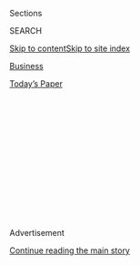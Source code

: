 <div id="app">

<div>

<div>

<div>

<div class="NYTAppHideMasthead css-1q2w90k e1suatyy0">

<div class="section css-ui9rw0 e1suatyy2">

<div class="css-eph4ug er09x8g0">

<div class="css-6n7j50">

</div>

<span class="css-1dv1kvn">Sections</span>

<div class="css-10488qs">

<span class="css-1dv1kvn">SEARCH</span>

</div>

[Skip to content](#site-content)[Skip to site
index](#site-index)

</div>

<div id="masthead-section-label" class="css-1wr3we4 eaxe0e00">

[Business](https://www.nytimes3xbfgragh.onion/section/business)

</div>

<div class="css-10698na e1huz5gh0">

</div>

</div>

<div id="masthead-bar-one" class="section hasLinks css-15hmgas e1csuq9d3">

<div class="css-uqyvli e1csuq9d0">

</div>

<div class="css-1uqjmks e1csuq9d1">

</div>

<div class="css-9e9ivx">

[](https://myaccount.nytimes3xbfgragh.onion/auth/login?response_type=cookie&client_id=vi)

</div>

<div class="css-1bvtpon e1csuq9d2">

[Today’s
Paper](https://www.nytimes3xbfgragh.onion/section/todayspaper)

</div>

</div>

</div>

</div>

<div data-aria-hidden="false">

<div id="site-content" data-role="main">

<div>

<div class="css-1aor85t" style="opacity:0.000000001;z-index:-1;visibility:hidden">

<div class="css-1hqnpie">

<div class="css-epjblv">

<span class="css-17xtcya">[Business](/section/business)</span><span class="css-x15j1o">|</span><span class="css-fwqvlz">Chevy’s
Little Engine That
Could</span>

</div>

<div class="css-k008qs">

<div class="css-1iwv8en">

<span class="css-18z7m18"></span>

<div>

</div>

</div>

<span class="css-1n6z4y">https://nyti.ms/2FrHv5P</span>

<div class="css-1705lsu">

<div class="css-4xjgmj">

<div class="css-4skfbu" data-role="toolbar" data-aria-label="Social Media Share buttons, Save button, and Comments Panel with current comment count" data-testid="share-tools">

  - 
  - 
  - 
  - 
    
    <div class="css-6n7j50">
    
    </div>

  - 

</div>

</div>

</div>

</div>

</div>

</div>

<div class="css-13pd83m">

</div>

<div id="top-wrapper" class="css-1sy8kpn">

<div id="top-slug" class="css-l9onyx">

Advertisement

</div>

[Continue reading the main
story](#after-top)

<div class="ad top-wrapper" style="text-align:center;height:100%;display:block;min-height:250px">

<div id="top" class="place-ad" data-position="top" data-size-key="top">

</div>

</div>

<div id="after-top">

</div>

</div>

<div>

<div id="sponsor-wrapper" class="css-1hyfx7x">

<div id="sponsor-slug" class="css-19vbshk">

Supported by

</div>

[Continue reading the main
story](#after-sponsor)

<div id="sponsor" class="ad sponsor-wrapper" style="text-align:center;height:100%;display:block">

</div>

<div id="after-sponsor">

</div>

</div>

<div class="css-186x18t">

Wheels

</div>

<div class="css-1vkm6nb ehdk2mb0">

# Chevy’s Little Engine That Could

</div>

For six decades, a small-block Chevy has powered the dreams of
hot-rodders and Corvettes, and plenty of other cars, even a Ford
Mustang.

<div class="css-79elbk" data-testid="photoviewer-wrapper">

<div class="css-z3e15g" data-testid="photoviewer-wrapper-hidden">

</div>

<div class="css-1a48zt4 ehw59r15" data-testid="photoviewer-children">

![<span class="css-16f3y1r e13ogyst0" data-aria-hidden="true">Mr.
Carlisle’s 1995 Mustang GT, which he races with a small-block Chevy
engine.</span><span class="css-cnj6d5 e1z0qqy90" itemprop="copyrightHolder"><span class="css-1ly73wi e1tej78p0">Credit...</span><span><span>Eve
Edelheit for The New York
Times</span></span></span>](https://static01.graylady3jvrrxbe.onion/images/2020/09/11/business/10wheels2-print/merlin_176804751_d987f0f7-554d-4a50-817d-f2b73b85e409-articleLarge.jpg?quality=75&auto=webp&disable=upscale)

</div>

</div>

<div class="css-18e8msd">

<div class="css-vp77d3 epjyd6m0">

<div class="css-1baulvz">

By <span class="css-1baulvz last-byline" itemprop="name">Roy
Furchgott</span>

</div>

</div>

  - Sept. 10,
    2020

  - 
    
    <div class="css-4xjgmj">
    
    <div class="css-d8bdto" data-role="toolbar" data-aria-label="Social Media Share buttons, Save button, and Comments Panel with current comment count" data-testid="share-tools">
    
      - 
      - 
      - 
      - 
        
        <div class="css-6n7j50">
        
        </div>
    
      - 
    
    </div>
    
    </div>

</div>

</div>

<div class="section meteredContent css-1r7ky0e" name="articleBody" itemprop="articleBody">

<div class="css-1fanzo5 StoryBodyCompanionColumn">

<div class="css-53u6y8">

In the great rivalry between Chevrolet and Ford, Jason Carlisle, a
former mechanic and current hobbyist racer, took sides decades ago. “Cut
me: I bleed Ford blue,” he said. But when it came time to replace the
engine in his Mustang racecar, he did the unthinkable. He installed a
small-block Chevy engine.

Called the SBC by aficionados, it proved lighter and more reliable than
the Ford engine, and just as powerful, at a quarter of the price. “It
hurt,” Mr. Carlisle said. “It’s heartbreaking. I’ve ate a lot of crow
over this one.”

For six-plus decades, speed freaks like Mr. Carlisle have been seduced
by the strategy of an adventuresome World War II émigré and engineer,
Zora Arkus-Duntov. At midcentury, Ford performance left Chevy in the
dust. Working at Chevrolet in 1953, Arkus-Duntov wrote a memo,
[“Thoughts Pertaining to Youth, Hot Rodders and
Chevrolet,”](https://www.corvetteactioncenter.com/history/duntov_letter.html)
that mapped out the path for Chevy to overtake Ford.

Today the Chevy V-8 that powers Mr. Carlisle’s Mustang is the direct
descendant of the SBC from Arkus-Duntov and the iconoclastic chief
engineer Ed Cole, whose motto was “Kick the hell out of the status quo.”
The engine saved the Corvette from near oblivion and made Chevrolet the
source of automotive history’s dominant domestic engine.

</div>

</div>

<div class="css-1fanzo5 StoryBodyCompanionColumn">

<div class="css-53u6y8">

Subsequent SBC versions would sustain the legacy. The mid-1990s version
would inspire not one but two annual festivals, which continue today. It
can be found transplanted in everything from modern behemoth trucks to
vintage English sports cars. And now, 65 years after its debut, it is
still being produced, it is still the dominant domestic engine — with
more than 109 million sold — and its current factory version (producing
up to 495 horses) still powers the Corvette.

</div>

</div>

<div class="css-79elbk" data-testid="photoviewer-wrapper">

<div class="css-z3e15g" data-testid="photoviewer-wrapper-hidden">

</div>

<div class="css-1a48zt4 ehw59r15" data-testid="photoviewer-children">

![<span class="css-16f3y1r e13ogyst0" data-aria-hidden="true">Mr.
Carlisle outside his garage in Sebring, Fla. “It’s heartbreaking,” he
said of switching to the Chevy
engine.</span><span class="css-cnj6d5 e1z0qqy90" itemprop="copyrightHolder"><span class="css-1ly73wi e1tej78p0">Credit...</span><span>Eve
Edelheit for The New York
Times</span></span>](https://static01.graylady3jvrrxbe.onion/images/2020/09/11/business/10wheels1-print/merlin_176804715_b0367e8d-97d8-4de2-b2fc-66544271b7ef-articleLarge.jpg?quality=75&auto=webp&disable=upscale)

</div>

</div>

<div class="css-1fanzo5 StoryBodyCompanionColumn">

<div class="css-53u6y8">

Until the early 1950s, Chevy engine bays were largely the domain of
inline engines such as the Blue Flame Six. Chevrolet’s parent company,
General Motors, used V-8s in high-end Cadillacs, Buicks and Oldsmobiles,
but little else.

Ford’s Flathead V-8, in production since 1932, was the choice of lead
foots, hot-rodders and even criminals. The bank robber Clyde Barrow
praised Ford as a getaway car in an unsolicited (and not entirely
grammatical)[letter to
Ford](https://www.thehenryford.org/collections-and-research/digital-collections/artifact/281082/):
“For sustained speed and freedom from trouble the Ford has got ever
other car skinned.”

</div>

</div>

<div class="css-1fanzo5 StoryBodyCompanionColumn">

<div class="css-53u6y8">

When Cole became Chevy’s chief engineer in 1952, a V-8 was already in
development. “It was too big, too conventional,” said Christo Datini, an
archivist with the General Motors Heritage Center. “He wanted something
that was more lightweight and
compact.”

</div>

</div>

<div class="css-79elbk" data-testid="photoviewer-wrapper">

<div class="css-z3e15g" data-testid="photoviewer-wrapper-hidden">

</div>

<div class="css-1a48zt4 ehw59r15" data-testid="photoviewer-children">

<div class="css-1xdhyk6 erfvjey0">

<span class="css-1ly73wi e1tej78p0">Image</span>

<div class="css-zjzyr8">

<div data-testid="lazyimage-container" style="height:275.82222222222225px">

</div>

</div>

</div>

<span class="css-16f3y1r e13ogyst0" data-aria-hidden="true">The Blue
Flame Six was a Chevrolet standby until the early 1950s, with the V-8
mostly limited to high-end General Motors
cars.</span><span class="css-cnj6d5 e1z0qqy90" itemprop="copyrightHolder"><span class="css-1ly73wi e1tej78p0">Credit...</span><span>General
Motors</span></span>

</div>

</div>

<div class="css-1fanzo5 StoryBodyCompanionColumn">

<div class="css-53u6y8">

Cole fast-tracked a new design that would become the small-block. He
sequestered his engineering team across the street from G.M.’s Hamtramck
assembly plant, presumably to work without corporate interference. The
team was obsessive. One member, Jack Golding, told MotorTrend, “We
worked 60 hours a week at times — all day Saturday plus long hours the
rest of the
week.”

</div>

</div>

<div class="css-79elbk" data-testid="photoviewer-wrapper">

<div class="css-z3e15g" data-testid="photoviewer-wrapper-hidden">

</div>

<div class="css-1a48zt4 ehw59r15" data-testid="photoviewer-children">

<div class="css-1xdhyk6 erfvjey0">

<span class="css-1ly73wi e1tej78p0">Image</span>

<div class="css-zjzyr8">

<div data-testid="lazyimage-container" style="height:257.77777777777777px">

</div>

</div>

</div>

<span class="css-16f3y1r e13ogyst0" data-aria-hidden="true">Mr. Carlisle
put a Ford sticker on the
engine.</span><span class="css-cnj6d5 e1z0qqy90" itemprop="copyrightHolder"><span class="css-1ly73wi e1tej78p0">Credit...</span><span>Eve
Edelheit for The New York Times</span></span>

</div>

</div>

<div class="css-1fanzo5 StoryBodyCompanionColumn">

<div class="css-53u6y8">

The engineers were halfway through development of the small-block when,
on a dreary January weekend in New York, G.M. unveiled the new models at
the 1953 Motorama at the Waldorf Astoria. Among them was a two-seater
with futuristic fiberglass body panels and aluminum components. It was
called the Corvette.

That ’Vette was a concept car, but consumers were wowed. It was hurried
into production.

Among those consumers was Arkus-Duntov. He wrangled a job at G.M.,
where, drawing on his experience in aftermarket performance parts, he
wrote the “Duntov Letter,” a memo that defined the future for Chevrolet.

“The hot rod movement and interest in things connected with hop-up and
speed is still growing,” it began. The movement had spawned
large-circulation magazines that were “full of Fords.” Unless G.M. took
steps, Ford would dominate the market for years to come.

It’s unclear whether Arkus-Duntov knew of Cole’s project, but he called
for an engine suitable for supercharging and with an aftermarket line of
performance-enhancing parts.

</div>

</div>

<div class="css-1fanzo5 StoryBodyCompanionColumn">

<div class="css-53u6y8">

“The interesting thing that can be gleaned from the letter Zora wrote,”
said Derek E. Moore, director of collections at the National Corvette
Museum, “is that although he is an incredible engineering mind, he is
looking at marketing to the youth that is going to be the next
generation of buyers.”

Arkus-Duntov conceded that image-conscious drivers would not accept
dowdy Chevrolets as a framework for hot-rodding. With an exception:
“Possibly the existence of the Corvette provides the loop hole,” he
wrote.

The problem was that the Corvette was already failing, and failing
badly.

Rushing to market in 1953, Chevrolet produced only 300 Corvettes. To
build prestige, dealers were told to restrict sales to V.I.P.s, such as
mayors, business leaders and favorite customers.

For 1954, G.M. geared up to produce 10,000 Corvettes. But faced with low
demand, it built only 3,640. The year ended with about 1,100 unsold.
Part of the problem was the Corvette’s humdrum 150-horsepower Blue Flame
Six. Then there was the expense; the Corvette listed for $2,774 (nearly
$27,000 in 2020 dollars), reduced from the $3,498 (roughly $34,000) list
price for the 1953 model. But thrill seekers could buy a Jaguar, a
Triumph, an MG or an Austin-Healey for about that price or less.

G.M. discussed ending production.

Then Chevy got wind of a Ford project — a two-seater. The Thunderbird.
To cancel the Corvette when faced with the Thunderbird would look like
surrender. The Corvette got a fortuitous reprieve.

Fortuitous because Cole, who had joined forces with Arkus-Duntov, had
their small-block ready for
production.

</div>

</div>

<div class="css-79elbk" data-testid="photoviewer-wrapper">

<div class="css-z3e15g" data-testid="photoviewer-wrapper-hidden">

</div>

<div class="css-1a48zt4 ehw59r15" data-testid="photoviewer-children">

<div class="css-1xdhyk6 erfvjey0">

<span class="css-1ly73wi e1tej78p0">Image</span>

<div class="css-zjzyr8">

<div data-testid="lazyimage-container" style="height:261.64444444444445px">

</div>

</div>

</div>

<span class="css-16f3y1r e13ogyst0" data-aria-hidden="true">A Corvette,
Chevrolet’s small-block rival to the Ford Thunderbird, at Indianapolis
Motor Speedway in
1955.</span><span class="css-cnj6d5 e1z0qqy90" itemprop="copyrightHolder"><span class="css-1ly73wi e1tej78p0">Credit...</span><span>General
Motors</span></span>

</div>

</div>

<div class="css-1fanzo5 StoryBodyCompanionColumn">

<div class="css-53u6y8">

The hallmark of the small-block is, of course, the block. From 1955 on,
the spacing between the cylinder bores (the holes where the pistons go)
is 4.4 inches from center to center, compared with 4.8 for the Chevy
big-block. It was elegantly simple, light, reliable and powerful.

The small-block was available in full-size cars, such as the Bel Air,
the Task Force light trucks and the Corvette. Horsepower ranged from 140
in the trucks to 180 in the full-size cars. But the Corvette version
made 195 horsepower. The 0-to-60 time dropped from 11 seconds to 8.7.

Chevrolet officially named the small-block the Turbo-Fire. Hot-rodders
called it “Mighty Mouse.”

In 1955, Chevrolet fretfully built only 700 Corvettes. “They pretty much
sold out,” Mr. Moore said. More than that, it put Chevy head to head in
the two-seater market against Ford.

Ford marketed the Thunderbird as a “personal luxury car,” stressing
comfort over performance. The T-Bird sold well, but Ford thought —
correctly — that it would sell more if it carried more passengers. By
1958, the redesigned Thunderbird seated four. Ford had ceded the
American sports car market to the Corvette. With it, Chevrolet cemented
its reputation as a performance
brand.

</div>

</div>

<div class="css-79elbk" data-testid="photoviewer-wrapper">

<div class="css-z3e15g" data-testid="photoviewer-wrapper-hidden">

</div>

<div class="css-1a48zt4 ehw59r15" data-testid="photoviewer-children">

<div class="css-1xdhyk6 erfvjey0">

<span class="css-1ly73wi e1tej78p0">Image</span>

<div class="css-zjzyr8">

<div data-testid="lazyimage-container" style="height:257.77777777777777px">

</div>

</div>

</div>

<span class="css-16f3y1r e13ogyst0" data-aria-hidden="true">A 1955
Thunderbird, which Ford would redesign to seat four people before the
decade was
out.</span><span class="css-cnj6d5 e1z0qqy90" itemprop="copyrightHolder"><span class="css-1ly73wi e1tej78p0">Credit...</span><span>Ford
Motor, via Associated Press</span></span>

</div>

</div>

<div class="css-1fanzo5 StoryBodyCompanionColumn">

<div class="css-53u6y8">

The competition had just begun. True to Arkus-Duntov’s vision, Chevy
introduced performance parts. In 1956, a $188.30 high-performance cam
option boosted Corvette power to 240 horses. That year, at Daytona
Speedweek, Corvettes set two records, one with Arkus-Duntov behind the
wheel. Small-block-powered Chevys began to score race wins, notably
taking seven of the top 10 finishes at the Southern 500 super speedway
stock car race on Labor Day in 1955.

The small-block became a favorite of hot-rodders eking out horsepower.
And it was factory-standard in Chevy cars and trucks, powering classic
muscle cars such as the Camaro, Chevelle and Nova.

</div>

</div>

<div class="css-1fanzo5 StoryBodyCompanionColumn">

<div class="css-53u6y8">

The engine’s reputation attracted people who didn’t have G.M. cars but
wanted small-block power. It became the standard for engine swaps. The
LS version, made from 1995 to 2014, is especially popular owing to its
lighter aluminum head and high-performance components. It inspired two
annual LS festivals, where people show off their builds.

“You can pull a 5.3-liter LS from a junkyard truck, add a cheap turbo
and make over 1,000 horsepower,” said Jamie Meyer, who headed
performance parts marketing for much of his 15-year career at G.M. “And
the engine probably costs $400 or $500.”

In Tampa, Fla., Patrick Laughlin sells kits to fit small-blocks into
other cars. “I’ve seen them in MGs, Hondas, anything,” said Mr.
Laughlin, whose auto shop, Conquer Custom, is just one of many such
operations. He sells 60 to 80 kits a year.

Anyone with basic mechanical, plumbing and wiring skills can handle a
conversion, Mr. Laughlin said, provided that person has an engine hoist
“or a big tree with a strap and a couple of friends.” He added, “It’s
more of a confidence issue.”

Mr. Carlisle, the racer, said the Ford engine that had been in his
Mustang required new bearings and piston rings after every race. With
the small-block, he has run three 14-hour endurance races without a
repair.

He said he would tolerate the shame of running a small-block Chevy as
long as it was in a Ford body: “I can close the hood.”

</div>

</div>

</div>

<div>

</div>

<div>

</div>

<div>

</div>

<div>

<div id="bottom-wrapper" class="css-1ede5it">

<div id="bottom-slug" class="css-l9onyx">

Advertisement

</div>

[Continue reading the main
story](#after-bottom)

<div id="bottom" class="ad bottom-wrapper" style="text-align:center;height:100%;display:block;min-height:90px">

</div>

<div id="after-bottom">

</div>

</div>

</div>

</div>

</div>

## Site Index

<div>

</div>

## Site Information Navigation

  - [© <span>2020</span> <span>The New York Times
    Company</span>](https://help.nytimes3xbfgragh.onion/hc/en-us/articles/115014792127-Copyright-notice)

<!-- end list -->

  - [NYTCo](https://www.nytco.com/)
  - [Contact
    Us](https://help.nytimes3xbfgragh.onion/hc/en-us/articles/115015385887-Contact-Us)
  - [Work with us](https://www.nytco.com/careers/)
  - [Advertise](https://nytmediakit.com/)
  - [T Brand Studio](http://www.tbrandstudio.com/)
  - [Your Ad
    Choices](https://www.nytimes3xbfgragh.onion/privacy/cookie-policy#how-do-i-manage-trackers)
  - [Privacy](https://www.nytimes3xbfgragh.onion/privacy)
  - [Terms of
    Service](https://help.nytimes3xbfgragh.onion/hc/en-us/articles/115014893428-Terms-of-service)
  - [Terms of
    Sale](https://help.nytimes3xbfgragh.onion/hc/en-us/articles/115014893968-Terms-of-sale)
  - [Site
    Map](https://spiderbites.nytimes3xbfgragh.onion)
  - [Help](https://help.nytimes3xbfgragh.onion/hc/en-us)
  - [Subscriptions](https://www.nytimes3xbfgragh.onion/subscription?campaignId=37WXW)

</div>

</div>

</div>

</div>
